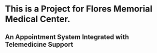 # This is a Project for Flores Memorial Medical Center.
## An Appointment System Integrated with Telemedicine Support
